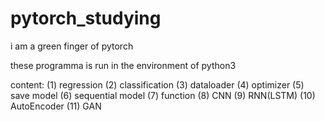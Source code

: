 # pytorch_studying
i am a green finger of pytorch

these programma is run in the environment of python3

content:
(1) regression
(2) classification
(3) dataloader
(4) optimizer
(5) save model
(6) sequential model
(7) function
(8) CNN
(9) RNN(LSTM)
(10) AutoEncoder
(11) GAN

